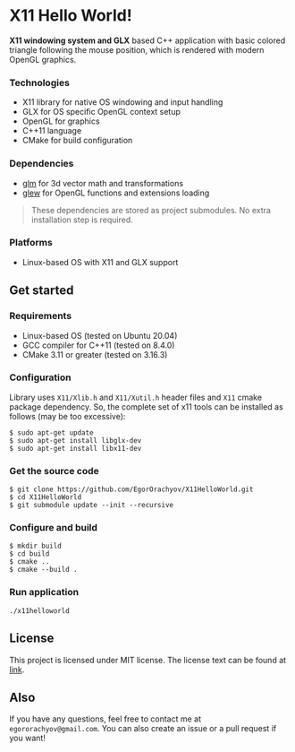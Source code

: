 # X11 Hello World!

**X11 windowing system and GLX** based C++ application with basic colored
triangle following the mouse position, which is rendered with modern OpenGL graphics.

### Technologies

- X11 library for native OS windowing and input handling
- GLX for OS specific OpenGL context setup
- OpenGL for graphics
- C++11 language
- CMake for build configuration

### Dependencies

- [glm](https://github.com/g-truc/glm) for 3d vector math and transformations
- [glew](https://github.com/Perlmint/glew-cmake) for OpenGL functions and extensions loading

> These dependencies are stored as project submodules.
> No extra installation step is required.

### Platforms

- Linux-based OS with X11 and GLX support

## Get started

### Requirements

- Linux-based OS (tested on Ubuntu 20.04)
- GCC compiler for C++11 (tested on 8.4.0)
- CMake 3.11 or greater (tested on 3.16.3)

### Configuration

Library uses `X11/Xlib.h` and `X11/Xutil.h` header files and `X11` cmake package dependency.
So, the complete set of x11 tools can be installed as follows (may be too excessive):

```shell script
$ sudo apt-get update
$ sudo apt-get install libglx-dev
$ sudo apt-get install libx11-dev
```

### Get the source code

```shell script
$ git clone https://github.com/EgorOrachyov/X11HelloWorld.git
$ cd X11HelloWorld
$ git submodule update --init --recursive
```

### Configure and build

```shell script
$ mkdir build
$ cd build
$ cmake ..
$ cmake --build .
```

### Run application

```shell script
./x11helloworld
```

## License

This project is licensed under MIT license. The license text can be found at 
[link](https://github.com/EgorOrachyov/X11HelloWorld/blob/main/LICENSE.md).

## Also

If you have any questions, feel free to contact me at `egororachyov@gmail.com`.
You can also create an issue or a pull request if you want!
